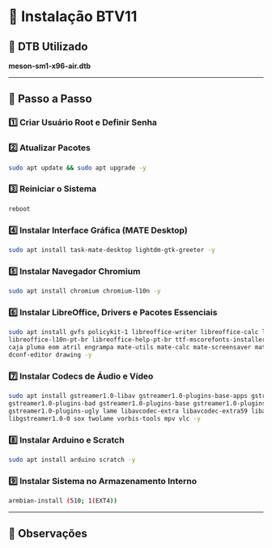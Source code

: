# 🚀 Instalação BTV11

## 📌 DTB Utilizado
**meson-sm1-x96-air.dtb**

---

## 📖 Passo a Passo

### 1️⃣ Criar Usuário Root e Definir Senha

### 2️⃣ Atualizar Pacotes
```sh
sudo apt update && sudo apt upgrade -y
```

### 3️⃣ Reiniciar o Sistema
```sh
reboot
```

### 4️⃣ Instalar Interface Gráfica (MATE Desktop)
```sh
sudo apt install task-mate-desktop lightdm-gtk-greeter -y
```

### 5️⃣ Instalar Navegador Chromium
```sh
sudo apt install chromium chromium-l10n -y
```

### 6️⃣ Instalar LibreOffice, Drivers e Pacotes Essenciais
```sh
sudo apt install gvfs policykit-1 libreoffice-writer libreoffice-calc libreoffice-impress \
libreoffice-l10n-pt-br libreoffice-help-pt-br ttf-mscorefonts-installer network-manager-gnome \
caja pluma eom atril engrampa mate-utils mate-calc mate-screensaver mate-media mate-tweak \
dconf-editor drawing -y
```

### 7️⃣ Instalar Codecs de Áudio e Vídeo
```sh
sudo apt install gstreamer1.0-libav gstreamer1.0-plugins-base-apps gstreamer1.0-vaapi \
gstreamer1.0-plugins-bad gstreamer1.0-plugins-base gstreamer1.0-plugins-good \
gstreamer1.0-plugins-ugly lame libavcodec-extra libavcodec-extra59 libavdevice59 \
libgstreamer1.0-0 sox twolame vorbis-tools mpv vlc -y
```

### 8️⃣ Instalar Arduino e Scratch
```sh
sudo apt install arduino scratch -y
```

### 9️⃣ Instalar Sistema no Armazenamento Interno
```sh
armbian-install (510; 1(EXT4))
```

---

## 🎯 Observações

